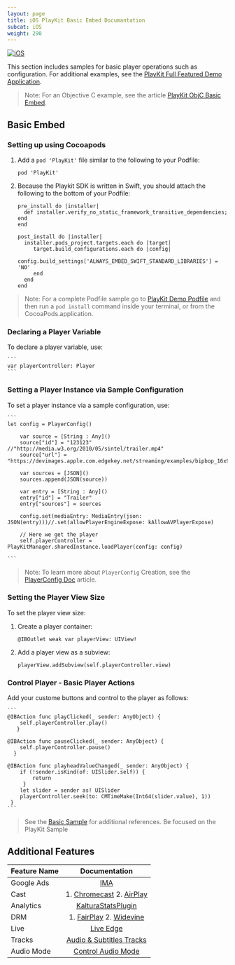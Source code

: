 ```yaml
---
layout: page
title: iOS PlayKit Basic Embed Documantation
subcat: iOS
weight: 290
---
```


[![iOS](https://img.shields.io/badge/iOS-Supported-green.svg)](https://github.com/kaltura/playkit-ios)

This section includes samples for basic player operations such as configuration. For additional examples, see the [PlayKit Full Featured Demo Application](https://github.com/kaltura/playkit-ios-demo).

>Note: For an Objective C example, see the article [PlayKit ObjC Basic Embed]().

## Basic Embed

### Setting up using Cocoapods

1. Add a `pod 'PlayKit'` file similar to the following to your Podfile:

    `pod 'PlayKit'`

2. Because the Playkit SDK is written in Swift, you should attach the following to the bottom of your Podfile:
    
    ```
    pre_install do |installer|
      def installer.verify_no_static_framework_transitive_dependencies; end
    end

    post_install do |installer|
      installer.pods_project.targets.each do |target|
         target.build_configurations.each do |config|
                config.build_settings['ALWAYS_EMBED_SWIFT_STANDARD_LIBRARIES'] = 'NO'
         end
      end
    end
    ```
> Note: For a complete Podfile sample go to [PlayKit Demo Podfile](https://github.com/kaltura/playkit-ios-demo/blob/master/Podfile) and then run a `pod install` command inside your terminal, or from the CocoaPods.application.

### Declaring a Player Variable  

To declare a player variable, use:

    ```
    var playerController: Player
    ```

### Setting a Player Instance via Sample Configuration  

To set a player instance via a sample configuration, use:

    ```
    let config = PlayerConfig()
        
        var source = [String : Any]()
        source["id"] = "123123" //"http://media.w3.org/2010/05/sintel/trailer.mp4"
        source["url"] = "https://devimages.apple.com.edgekey.net/streaming/examples/bipbop_16x9/bipbop_16x9_variant.m3u8"
        
        var sources = [JSON]()
        sources.append(JSON(source))
        
        var entry = [String : Any]()
        entry["id"] = "Trailer"
        entry["sources"] = sources
        
        config.set(mediaEntry: MediaEntry(json: JSON(entry)))//.set(allowPlayerEngineExpose: kAllowAVPlayerExpose)
        
        // Here we get the player
        self.playerController = PlayKitManager.sharedInstance.loadPlayer(config: config)

    ```

>Note: To learn more about `PlayerConfig` Creation, see the [PlayerConfig Doc]() article.

### Setting the Player View Size  

To set the player view size:

1. Create a player container: 

    ```
    @IBOutlet weak var playerView: UIView!
    ```
2. Add a player view as a subview:

    ```
    playerView.addSubview(self.playerController.view)
    ```

### Control Player - Basic Player Actions  

Add your custome buttons and control to the player as follows:

    ```
    @IBAction func playClicked(_ sender: AnyObject) {
        self.playerController.play()
       }
    
    @IBAction func pauseClicked(_ sender: AnyObject) {
        self.playerController.pause()
      }
    
    @IBAction func playheadValueChanged(_ sender: AnyObject) {
        if (!sender.isKind(of: UISlider.self)) {
            return
         }
        let slider = sender as! UISlider
        playerController.seek(to: CMTimeMake(Int64(slider.value), 1))
     }
    ```

> See the [Basic Sample](https://github.com/kaltura/playkit-ios-samples) for additional references.
> Be focused on the PlayKit Sample

## Additional Features

| Feature Name |                                                           Documentation                                                           |
|--------------|:---------------------------------------------------------------------------------------------------------------------------------:|
| Google Ads   | [IMA](https://github.com/kaltura/DeveloperPortalDocs/blob/playkit/documentation/PlayKit/iOS_Ads.md)                               |
| Cast         | 1. [Chromecast]()  2. [AirPlay](https://github.com/kaltura/DeveloperPortalDocs/blob/playkit/documentation/PlayKit/iOS_AirPlay.md) |
| Analytics    | [KalturaStatsPlugin](https://github.com/kaltura/DeveloperPortalDocs/blob/playkit/documentation/PlayKit/iOS_KalturaStatsPlugin.md) |
| DRM          | 1. [FairPlay]()  2. [Widevine]()                                                                                                  |
| Live         | [Live Edge](https://github.com/kaltura/DeveloperPortalDocs/blob/playkit/documentation/PlayKit/iOS_Live.md)                        |
| Tracks       | [Audio & Subtitles Tracks](https://github.com/kaltura/DeveloperPortalDocs/blob/playkit/documentation/PlayKit/iOS_Tracks.md)       |
| Audio Mode   |      [Control Audio Mode](https://github.com/kaltura/DeveloperPortalDocs/blob/playkit/documentation/PlayKit/iOS_AudioMode.md)     |
